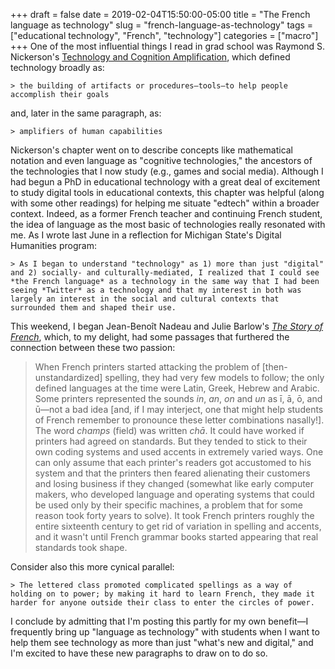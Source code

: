 +++ 
draft = false
date = 2019-02-04T15:50:00-05:00
title = "The French language as technology"
slug = "french-language-as-technology" 
tags = ["educational technology", "French", "technology"]
categories = ["macro"]
+++
One of the most influential things I read in grad school was Raymond S. Nickerson's [Technology and Cognition Amplification](https://books.google.com/books?hl=en&lr=&id=NzoaEVBuipwC&oi=fnd&pg=PA3&dq=technology+and+cognition+amplification&ots=NodhtDWYZ8&sig=OK2yfTk9EV8V-9KlWZcqxnaC9bc#v=onepage&q=technology%20and%20cognition%20amplification&f=false), which defined technology broadly as:
	
	> the building of artifacts or procedures—tools—to help people accomplish their goals
	
and, later in the same paragraph, as:
	
	> amplifiers of human capabilities
	
Nickerson's chapter went on to describe concepts like mathematical notation and even language as "cognitive technologies," the ancestors of the technologies that I now study (e.g., games and social media). Although I had begun a PhD in educational technology with a great deal of excitement to study digital tools in educational contexts, this chapter was helpful (along with some other readings) for helping me situate "edtech" within a broader context. Indeed, as a former French teacher and continuing French student, the idea of language as the most basic of technologies really resonated with me. As I wrote last June in a reflection for Michigan State's Digital Humanities program:
	
	> As I began to understand "technology" as 1) more than just "digital" and 2) socially- and culturally-mediated, I realized that I could see *the French language* as a technology in the same way that I had been seeing *Twitter* as a technology and that my interest in both was largely an interest in the social and cultural contexts that surrounded them and shaped their use. 
	
This weekend, I began Jean-Benoît Nadeau and Julie Barlow's *[The Story of French](https://nadeaubarlow.com/the-story-of-french/)*, which, to my delight, had some passages that furthered the connection between these two passion: 

> When French printers started attacking the problem of [then-unstandardized] spelling, they had very few models to follow; the only defined languages at the time were Latin, Greek, Hebrew and Arabic. Some printers represented the sounds *in*, *an*, *on* and *un* as ī, ā, ō, and ū—not a bad idea [and, if I may interject, one that might help students of French remember to pronounce these letter combinations nasally!]. The word *champs* (field) was written *chā*. It could have worked if printers had agreed on standards. But they tended to stick to their own coding systems and used accents in extremely varied ways. One can only assume that each printer's readers got accustomed to his system and that the printers then feared alienating their customers and losing business if they changed (somewhat like early computer makers, who developed language and operating systems that could be used only by their specific machines, a problem that for some reason took forty years to solve). It took French printers roughly the entire sixteenth century to get rid of variation in spelling and accents, and it wasn't until French grammar books started appearing that real standards took shape. 

Consider also this more cynical parallel:
	
	> The lettered class promoted complicated spellings as a way of holding on to power; by making it hard to learn French, they made it harder for anyone outside their class to enter the circles of power. 
	
I conclude by admitting that I'm posting this partly for my own benefit—I frequently bring up "language as technology" with students when I want to help them see technology as more than just "what's new and digital," and I'm excited to have these new paragraphs to draw on to do so.